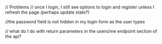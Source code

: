 // Problems
// once I login, I still see options to login and register unless I refresh the page (perhaps update state?)

//the password field is not hidden in my login form as the user types

// what do I do with return parameters in the users/me endpoint section of the api?
